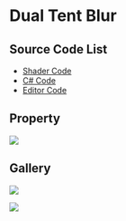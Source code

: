 
# Dual Tent Blur

## Source Code List
- [Shader Code](Shader/DualTentBlur.shader)
- [C# Code](DualTentBlur.cs)
- [Editor Code](Editor/DualTentBlurEditor.cs)


## Property
![](https://github.com/QianMo/X-PostProcessing-Gallery/tree/master/Media/Blur/DualTentBlur/DualTentBlurProperty.png)

## Gallery
![](https://github.com/QianMo/X-PostProcessing-Gallery/tree/master/Media/Blur/DualTentBlur/DualTentBlur.jpg)

![](https://github.com/QianMo/X-PostProcessing-Gallery/tree/master/Media/Blur/DualTentBlur/DualTentBlur.gif)